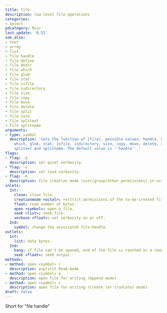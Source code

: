```yaml
---
title: file
description: low-level file operations
categories:
- object
pdcategory: Misc
last_update: '0.52'
see_also:
- text
- array
- list
- file handle
- file define
- file mkdir
- file which
- file glob
- file stat
- file isfile
- file isdirectory
- file size
- file copy
- file move
- file delete
- file split
- file join
- file splitext
- file splitname
arguments:
- type: symbol
  description: 'sets the function of [file], possible values: handle, define, mkdir,
    which, glob, stat, isfile, isdirectory, size, copy, move, delete, split, join,
    splitext and splitname. The default value is ''handle''.'
flags:
- flag: -q
  description: set quiet verbosity.
- flag: -v
  description: set loud verbosity.
- flag: -m
  description: file creation mode (user/group/other permissions) in octal.
inlets:
  1st:
    close: close file.
    creationmode <octal>: restrict permissions of the to-be-created file.
    float: read number of bytes.
    open <symbol>: open a file.
    seek <list>: seek file.
    verbose <float>: set verbosity on or off.
  2nd:
    symbol: change the associated file-handle.
outlets:
  1st:
    list: data bytes.
  2nd:
    bang: if file can't be opened, end of the file is reached or a read error occurred.
    seek <float>: seek output.
methods:
- method: open <symbol> r
  description: explicit Read-mode
- method: open <symbol> a
  description: open file for writing (Append mode)
- method: open <symbol> c
  description: open file for writing (Create (or trunCate) mode)
draft: false
---
```

Short for "file handle"
